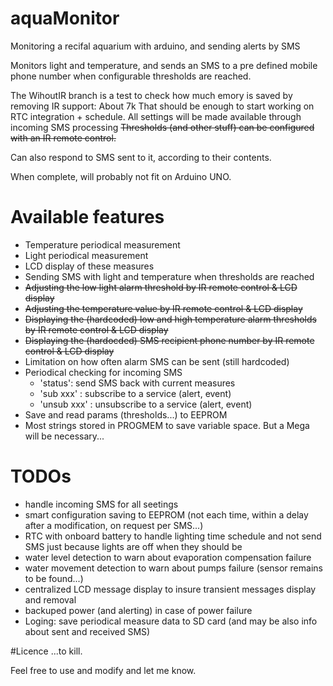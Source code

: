 # aquaMonitor
Monitoring a recifal aquarium with arduino, and sending alerts by SMS

Monitors light and temperature, and sends an SMS to a pre defined mobile phone number when configurable thresholds are reached.

The WihoutIR branch is a test to check how much emory is saved by removing IR support: About 7k
That should be enough to start working on RTC integration + schedule.
All settings will be made available through incoming SMS processing
<del>Thresholds (and other stuff) can be configured with an IR remote control.</del>

Can also respond to SMS sent to it, according to their contents.


When complete, will probably not fit on Arduino UNO.

# Available features
* Temperature periodical measurement
* Light periodical measurement
* LCD display of these measures
* Sending SMS with light and temperature when thresholds are reached
* <del>Adjusting the low light alarm threshold by IR remote control & LCD display</del>
* <del>Adjusting the temperature value by IR remote control & LCD display</del>
* <del>Displaying the (hardcoded) low and high temperature alarm thresholds by IR remote control & LCD display</del>
* <del>Displaying the (hardocded) SMS recipient phone number by IR remote control & LCD display</del>
* Limitation on how often alarm SMS can be sent (still hardcoded)
* Periodical checking for incoming SMS
  * 'status': send SMS back with current measures
  * 'sub xxx' : subscribe to a service (alert, event)
  * 'unsub xxx' : unsubscribe to a service (alert, event)
* Save and read params (thresholds...) to EEPROM
* Most strings stored in PROGMEM to save variable space. But a Mega will be necessary...

# TODOs
* handle incoming SMS for all seetings
* smart configuration saving to EEPROM (not each time, within a delay after a modification, on request per SMS...)
* RTC with onboard battery to handle lighting time schedule and not send SMS just because lights are off when they should be
* water level detection to warn about evaporation compensation failure
* water movement detection to warn about pumps failure (sensor remains to be found...) 
* centralized LCD message display to insure transient messages display and removal
* backuped power (and alerting) in case of power failure
* Loging: save periodical measure data to SD card (and may be also info about sent and received SMS)


#Licence
...to kill.

Feel free to use and modify and let me know.
